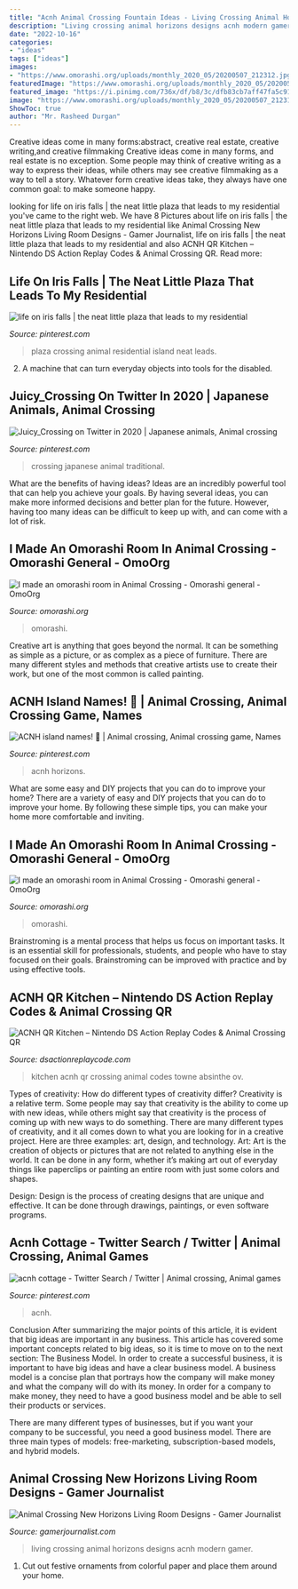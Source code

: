 ```yaml
---
title: "Acnh Animal Crossing Fountain Ideas - Living Crossing Animal Horizons Designs Acnh Modern Gamer"
description: "Living crossing animal horizons designs acnh modern gamer"
date: "2022-10-16"
categories:
- "ideas"
tags: ["ideas"]
images:
- "https://www.omorashi.org/uploads/monthly_2020_05/20200507_212312.jpg.00a65927d18ccdb613f4b937b6e14870.jpg"
featuredImage: "https://www.omorashi.org/uploads/monthly_2020_05/20200507_212312.thumb.jpg.a26af70a9db250764f70f71ac3af2d42.jpg"
featured_image: "https://i.pinimg.com/736x/df/b8/3c/dfb83cb7aff47fa5c91618b3a826a23c.jpg"
image: "https://www.omorashi.org/uploads/monthly_2020_05/20200507_212312.jpg.00a65927d18ccdb613f4b937b6e14870.jpg"
ShowToc: true
author: "Mr. Rasheed Durgan"
---
```



Creative ideas come in many forms:abstract, creative real estate, creative writing,and creative filmmaking
Creative ideas come in many forms, and real estate is no exception. Some people may think of creative writing as a way to express their ideas, while others may see creative filmmaking as a way to tell a story. Whatever form creative ideas take, they always have one common goal: to make someone happy.

	

		
looking for life on iris falls | the neat little plaza that leads to my residential you've came to the right web. We have 8 Pictures about life on iris falls | the neat little plaza that leads to my residential like Animal Crossing New Horizons Living Room Designs - Gamer Journalist, life on iris falls | the neat little plaza that leads to my residential and also ACNH QR Kitchen – Nintendo DS Action Replay Codes &amp; Animal Crossing QR. Read more:
		
    
## Life On Iris Falls | The Neat Little Plaza That Leads To My Residential

<img loading=lazy src="https://i.pinimg.com/736x/c7/cc/96/c7cc968881722703b0ce1e3805a3df50.jpg" onerror="this.onerror=null;this.src='https://tse3.mm.bing.net/th?id=OIP.AtXsmL8PMzFDPC8AMOuAUwHaEK&amp;pid=15.1';" alt="life on iris falls | the neat little plaza that leads to my residential">

_Source: pinterest.com_

>plaza crossing animal residential island neat leads. 

	

2. A machine that can turn everyday objects into tools for the disabled.

    
## Juicy_Crossing On Twitter In 2020 | Japanese Animals, Animal Crossing

<img loading=lazy src="https://i.pinimg.com/736x/df/b8/3c/dfb83cb7aff47fa5c91618b3a826a23c.jpg" onerror="this.onerror=null;this.src='https://tse2.mm.bing.net/th?id=OIP.zi6ZIB0gv4xGrHDp0e3J1AHaEK&amp;pid=15.1';" alt="Juicy_Crossing on Twitter in 2020 | Japanese animals, Animal crossing">

_Source: pinterest.com_

>crossing japanese animal traditional. 

	

What are the benefits of having ideas?
Ideas are an incredibly powerful tool that can help you achieve your goals. By having several ideas, you can make more informed decisions and better plan for the future. However, having too many ideas can be difficult to keep up with, and can come with a lot of risk.

    
## I Made An Omorashi Room In Animal Crossing - Omorashi General - OmoOrg

<img loading=lazy src="https://www.omorashi.org/uploads/monthly_2020_05/20200507_212312.jpg.00a65927d18ccdb613f4b937b6e14870.jpg" onerror="this.onerror=null;this.src='https://tse2.mm.bing.net/th?id=OIP.0n2lhP5h4G0jdxI4tHc8mQHaEK&amp;pid=15.1';" alt="I made an omorashi room in Animal Crossing - Omorashi general - OmoOrg">

_Source: omorashi.org_

>omorashi. 

	

Creative art is anything that goes beyond the normal. It can be something as simple as a picture, or as complex as a piece of furniture. There are many different styles and methods that creative artists use to create their work, but one of the most common is called painting.

    
## ACNH Island Names! 🌴 | Animal Crossing, Animal Crossing Game, Names

<img loading=lazy src="https://i.pinimg.com/736x/c0/d5/b5/c0d5b57cdeeabcf70348ab9982124cd5.jpg" onerror="this.onerror=null;this.src='https://tse1.mm.bing.net/th?id=OIP.i-aY6923bDjVLkxmU9sUswHaJ3&amp;pid=15.1';" alt="ACNH island names! 🌴 | Animal crossing, Animal crossing game, Names">

_Source: pinterest.com_

>acnh horizons. 

	

What are some easy and DIY projects that you can do to improve your home?
There are a variety of easy and DIY projects that you can do to improve your home. By following these simple tips, you can make your home more comfortable and inviting.

    
## I Made An Omorashi Room In Animal Crossing - Omorashi General - OmoOrg

<img loading=lazy src="https://www.omorashi.org/uploads/monthly_2020_05/20200507_212312.thumb.jpg.a26af70a9db250764f70f71ac3af2d42.jpg" onerror="this.onerror=null;this.src='https://tse3.mm.bing.net/th?id=OIP.YUnLxj5U0-kmTtu6BiNm1wHaEK&amp;pid=15.1';" alt="I made an omorashi room in Animal Crossing - Omorashi general - OmoOrg">

_Source: omorashi.org_

>omorashi. 

	

Brainstroming is a mental process that helps us focus on important tasks. It is an essential skill for professionals, students, and people who have to stay focused on their goals. Brainstroming can be improved with practice and by using effective tools.

    
## ACNH QR Kitchen – Nintendo DS Action Replay Codes &amp; Animal Crossing QR

<img loading=lazy src="http://www.dsactionreplaycode.com/wp-content/uploads/ACNH-QR-Kitchen.png" onerror="this.onerror=null;this.src='https://tse2.mm.bing.net/th?id=OIP.qzkGCnt8fbkIchEjNNlmLgHaEK&amp;pid=15.1';" alt="ACNH QR Kitchen – Nintendo DS Action Replay Codes &amp; Animal Crossing QR">

_Source: dsactionreplaycode.com_

>kitchen acnh qr crossing animal codes towne absinthe ov. 

	

Types of creativity: How do different types of creativity differ?
Creativity is a relative term. Some people may say that creativity is the ability to come up with new ideas, while others might say that creativity is the process of coming up with new ways to do something. There are many different types of creativity, and it all comes down to what you are looking for in a creative project. Here are three examples: art, design, and technology.
Art: Art is the creation of objects or pictures that are not related to anything else in the world. It can be done in any form, whether it’s making art out of everyday things like paperclips or painting an entire room with just some colors and shapes.

Design: Design is the process of creating designs that are unique and effective. It can be done through drawings, paintings, or even software programs.

    
## Acnh Cottage - Twitter Search / Twitter | Animal Crossing, Animal Games

<img loading=lazy src="https://i.pinimg.com/736x/3c/20/e0/3c20e06447d4933a63022fce65b6904d.jpg" onerror="this.onerror=null;this.src='https://tse2.mm.bing.net/th?id=OIP.2pNrNni-yNkbzeCz6VNk-wHaEK&amp;pid=15.1';" alt="acnh cottage - Twitter Search / Twitter | Animal crossing, Animal games">

_Source: pinterest.com_

>acnh. 

	

Conclusion
After summarizing the major points of this article, it is evident that big ideas are important in any business. This article has covered some important concepts related to big ideas, so it is time to move on to the next section: The Business Model.
In order to create a successful business, it is important to have big ideas and have a clear business model. A business model is a concise plan that portrays how the company will make money and what the company will do with its money. In order for a company to make money, they need to have a good business model and be able to sell their products or services. 

There are many different types of businesses, but if you want your company to be successful, you need a good business model. There are three main types of models: free-marketing, subscription-based models, and hybrid models.

    
## Animal Crossing New Horizons Living Room Designs - Gamer Journalist

<img loading=lazy src="https://cdn.gamerjournalist.com/primary/2020/05/Animal-Crossing-New-Horizons-Living-Room-Designs.jpg" onerror="this.onerror=null;this.src='https://tse3.mm.bing.net/th?id=OIP.wmP7y0DYhaBBo4YAxf9IlQHaEK&amp;pid=15.1';" alt="Animal Crossing New Horizons Living Room Designs - Gamer Journalist">

_Source: gamerjournalist.com_

>living crossing animal horizons designs acnh modern gamer. 

	

1. Cut out festive ornaments from colorful paper and place them around your home.

